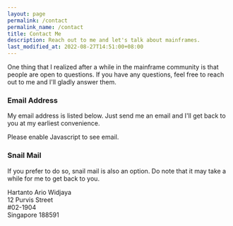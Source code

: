 ```yaml
---
layout: page
permalink: /contact
permalink_name: /contact
title: Contact Me
description: Reach out to me and let's talk about mainframes.
last_modified_at: 2022-08-27T14:51:00+08:00
---
```


One thing that I realized after a while in the mainframe community is that people are open to questions. If you have any questions, feel free to reach out to me and I'll gladly answer them.

### Email Address

My email address is listed below. Just send me an email and I'll get back to you at my earliest convenience.

<a data="92CE2?E@oD64FC:EJAFAAJ]4@>" class="contact-button javascript-required">Please enable Javascript to see email.</a>

### Snail Mail

If you prefer to do so, snail mail is also an option. Do note that it may take a while for me to get back to you.

Hartanto Ario Widjaya<br>12 Purvis Street<br>#02-1904<br>Singapore 188591

<script src="{{ '/assets/js/email.min.js' | absolute_url }}"></script>